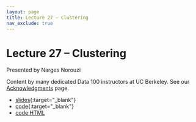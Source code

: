 ```yaml
---
layout: page
title: Lecture 27 – Clustering
nav_exclude: true
---
```


# Lecture 27 – Clustering

Presented by Narges Norouzi

Content by many dedicated Data 100 instructors at UC Berkeley. See our [Acknowledgments](../../acks) page.

- [slides](https://docs.google.com/presentation/d/1mXXu9jzIE-PCiEDIM5r79DVVKDFMYXn3heaBwyHnRf8/edit?usp=sharing){:target="_blank"}
- [code](https://data100.datahub.berkeley.edu/hub/user-redirect/git-pull?repo=https%3A%2F%2Fgithub.com%2FDS-100%2Ffa23-student&urlpath=lab%2Ftree%2Ffa23-student%2Flecture%2Flec27%2Flec27.ipynb&branch=main){:target="_blank"}
- [code HTML](../../resources/assets/lectures/lec27/lec27.html)

